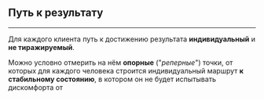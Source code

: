 ## Путь к результату
---

Для каждого клиента путь к достижению результата **индивидуальный** и **не тиражируемый**.

Можно условно отмерить на нём **опорные** ("_реперные_") точки, от которых для каждого человека строится индивидуальный маршрут **к стабильному состоянию**, в котором он не будет испытывать дискомфорта от 
